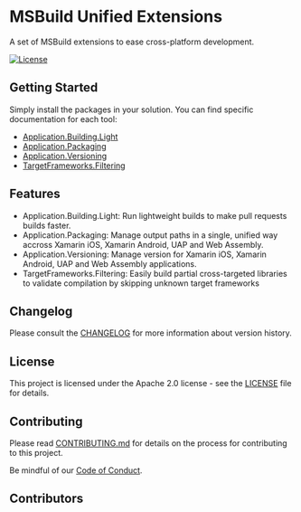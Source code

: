 # MSBuild Unified Extensions

A set of MSBuild extensions to ease cross-platform development.

[![License](https://img.shields.io/badge/License-Apache%202.0-blue.svg)](LICENSE)

## Getting Started

Simply install the packages in your solution. You can find specific documentation for each tool:
- [Application.Building.Light](/src/Application.Building.Light/Readme.md)
- [Application.Packaging](/src/Application.Packaging/Readme.md)
- [Application.Versioning](/src/Application.Versioning/Readme.md)
- [TargetFrameworks.Filtering](/src/TargetFrameworks.Filtering/Readme.md)

## Features

- Application.Building.Light: Run lightweight builds to make pull requests builds faster.
- Application.Packaging: Manage output paths in a single, unified way accross Xamarin iOS, Xamarin Android, UAP and Web Assembly.
- Application.Versioning: Manage version for Xamarin iOS, Xamarin Android, UAP and Web Assembly applications.
- TargetFrameworks.Filtering: Easily build partial cross-targeted libraries to validate compilation by skipping unknown target frameworks

## Changelog

Please consult the [CHANGELOG](CHANGELOG.md) for more information about version
history.

## License

This project is licensed under the Apache 2.0 license - see the
[LICENSE](LICENSE) file for details.

## Contributing

Please read [CONTRIBUTING.md](CONTRIBUTING.md) for details on the process for
contributing to this project.

Be mindful of our [Code of Conduct](CODE_OF_CONDUCT.md).

## Contributors

<!-- ALL-CONTRIBUTORS-LIST:START - Do not remove or modify this section -->
<!-- ALL-CONTRIBUTORS-LIST:END -->
